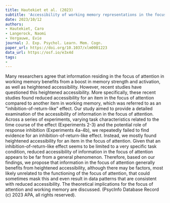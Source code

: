 ```yaml
---
title: Hautekiet et al. (2023)
subtitle: 'Accessibility of working memory representations in the focus of attention: Heightened or reduced?'
date: 2023/10/12
authors:
- Hautekiet, Caro
- Langerock, Naomi
- Vergauwe, Evie
journal: J. Exp. Psychol. Learn. Mem. Cogn.
paper_url: https://doi.org/10.1037/xlm0001223
data_url: https://osf.io/e3x4d
tags:
- 
---
```


Many researchers agree that information residing in the focus of attention in working memory benefits from a boost in memory strength and activation, as well as heightened accessibility. However, recent studies have questioned this heightened accessibility. More specifically, these recent studies found reduced accessibility for an item in the focus of attention compared to another item in working memory, which was referred to as an "inhibition-of-return-like" effect. Our study aimed to provide a detailed examination of the accessibility of information in the focus of attention. Across a series of experiments, varying task characteristics related to the time course of the effect (Experiments 2-3) and the potential role of response inhibition (Experiments 4a-4b), we repeatedly failed to find evidence for an inhibition-of-return-like effect. Instead, we mostly found heightened accessibility for an item in the focus of attention. Given that an inhibition-of-return-like effect seems to be limited to a very specific task condition, reduced accessibility of information in the focus of attention appears to be far from a general phenomenon. Therefore, based on our findings, we propose that information in the focus of attention generally benefits from heightened accessibility, although there may be factors, most likely unrelated to the functioning of the focus of attention, that could sometimes mask this and even result in data patterns that are consistent with reduced accessibility. The theoretical implications for the focus of attention and working memory are discussed. (PsycInfo Database Record (c) 2023 APA, all rights reserved).
